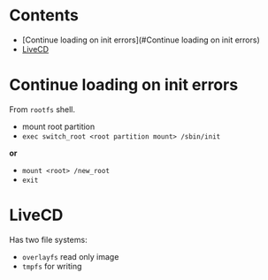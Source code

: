 # Contents

- [Continue loading on init errors](#Continue loading on init errors)
- [LiveCD](#LiveCD)

# Continue loading on init errors
From `rootfs` shell.
* mount root partition
* `exec switch_root <root partition mount> /sbin/init`

**or**

* `mount <root> /new_root`
* `exit`

# LiveCD
Has two file systems:
- `overlayfs` read only image
- `tmpfs` for writing
